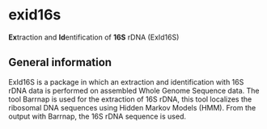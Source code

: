 # exid16s

**Ex**traction and **Id**entification of **16S** rDNA (ExId16S) 

## General information 

ExId16S is a package in which an extraction and identification with 16S rDNA data is performed on assembled Whole Genome Sequence data. The tool Barrnap is used for the extraction of 16S rDNA, this tool localizes the ribosomal DNA sequences using Hidden Markov Models (HMM).
From the output with Barrnap, the 16S rDNA sequence is used. 
